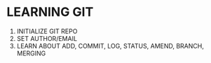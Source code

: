 # LEARNING GIT #

1) INITIALIZE GIT REPO
2) SET AUTHOR/EMAIL
3) LEARN ABOUT ADD, COMMIT, LOG, STATUS, AMEND, BRANCH, MERGING

